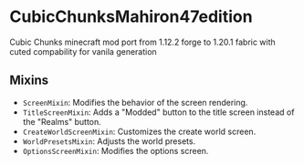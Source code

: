 # CubicChunksMahiron47edition

Cubic Chunks minecraft mod port from 1.12.2 forge to 1.20.1 fabric with cuted compability for vanila generation

## Mixins

- `ScreenMixin`: Modifies the behavior of the screen rendering.
- `TitleScreenMixin`: Adds a "Modded" button to the title screen instead of the "Realms" button.
- `CreateWorldScreenMixin`: Customizes the create world screen.
- `WorldPresetsMixin`: Adjusts the world presets.
- `OptionsScreenMixin`: Modifies the options screen.